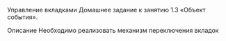 Управление вкладками
Домашнее задание к занятию 1.3 «Объект события».

Описание
Необходимо реализовать механизм переключения вкладок